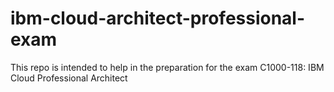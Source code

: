 # ibm-cloud-architect-professional-exam
This repo is intended to help in the preparation for the exam C1000-118: IBM Cloud Professional Architect
